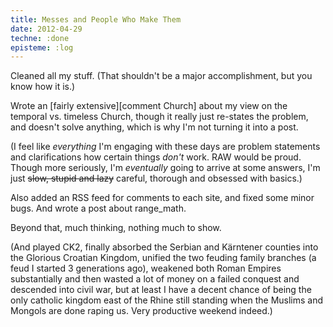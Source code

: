 ```yaml
---
title: Messes and People Who Make Them
date: 2012-04-29
techne: :done
episteme: :log
---
```


Cleaned all my stuff. (That shouldn't be a major accomplishment, but you know how it is.)

Wrote an [fairly extensive][comment Church] about my view on the temporal vs. timeless Church, though it really just re-states the problem, and doesn't solve anything, which is why I'm not turning it into a post.

(I feel like *everything* I'm engaging with these days are problem statements and clarifications how certain things *don't* work. RAW would be proud. Though more seriously, I'm *eventually* going to arrive at some answers, I'm just <del>slow, stupid and lazy</del> careful, thorough and obsessed with basics.)

Also added an RSS feed for comments to each site, and fixed some minor bugs. And wrote a post about range_math.

Beyond that, much thinking, nothing much to show.

(And played CK2, finally absorbed the Serbian and Kärntener counties into the Glorious Croatian Kingdom, unified the two feuding family branches (a feud I started 3 generations ago), weakened both Roman Empires substantially and then wasted a lot of money on a failed conquest and descended into civil war, but at least I have a decent chance of being the only catholic kingdom east of the Rhine still standing when the Muslims and Mongols are done raping us. Very productive weekend indeed.)
